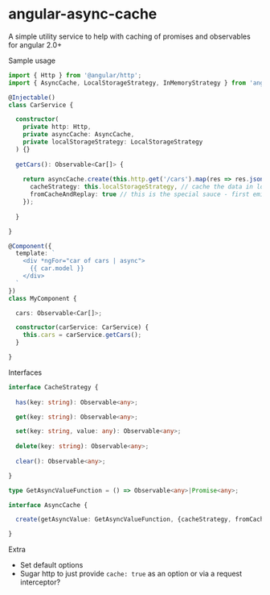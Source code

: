 # angular-async-cache
A simple utility service to help with caching of promises and observables for angular 2.0+

Sample usage

```typescript
import { Http } from '@angular/http';
import { AsyncCache, LocalStorageStrategy, InMemoryStrategy } from 'angular-async-cache';

@Injectable()
class CarService {

  constructor(
    private http: Http, 
    private asyncCache: AsyncCache, 
    private localStorageStrategy: LocalStorageStrategy
  ) {}
  
  getCars(): Observable<Car[]> {
  
    return asyncCache.create(this.http.get('/cars').map(res => res.json()), {
      cacheStrategy: this.localStorageStrategy, // cache the data in localstorage
      fromCacheAndReplay: true // this is the special sauce - first emit the data from localstorage, then re-fetch the live data from the API and emit a second time. The async pipe will then re-render and update the UI
    });
  
  }

}

@Component({
  template: `
    <div *ngFor="car of cars | async">
      {{ car.model }}
    </div>
  `
})
class MyComponent {

  cars: Observable<Car[]>;

  constructor(carService: CarService) {
    this.cars = carService.getCars();
  }

}

```

Interfaces
```typescript
interface CacheStrategy {
  
  has(key: string): Observable<any>;

  get(key: string): Observable<any>;

  set(key: string, value: any): Observable<any>;
  
  delete(key: string): Observable<any>;
  
  clear(): Observable<any>;

}

type GetAsyncValueFunction = () => Observable<any>|Promise<any>;

interface AsyncCache {

  create(getAsyncValue: GetAsyncValueFunction, {cacheStrategy, fromCacheAndReplay}: {cacheStrategy: CacheStrategy, fromCacheAndReplay: boolean}) {}

}

```

Extra
* Set default options
* Sugar http to just provide `cache: true` as an option or via a request interceptor?
